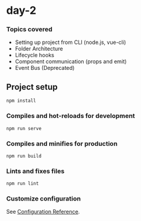 # day-2

### Topics covered
* Setting up project from CLI (node.js, vue-cli)
* Folder Architecture
* Lifecycle hooks
* Component communication	 (props and emit)
* Event Bus (Deprecated)


## Project setup
```
npm install
```

### Compiles and hot-reloads for development
```
npm run serve
```

### Compiles and minifies for production
```
npm run build
```

### Lints and fixes files
```
npm run lint
```

### Customize configuration
See [Configuration Reference](https://cli.vuejs.org/config/).
